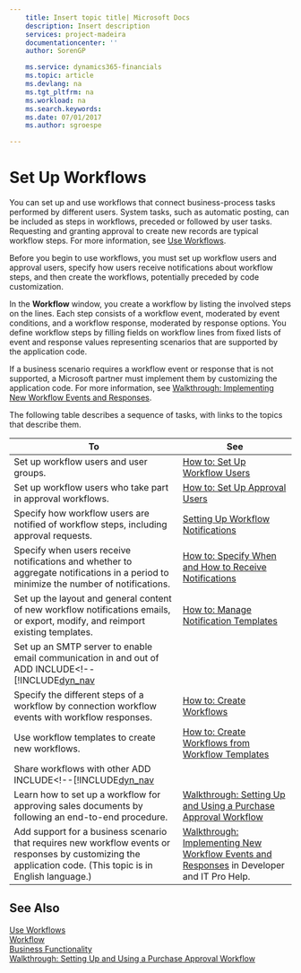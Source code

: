 ```yaml
---
    title: Insert topic title| Microsoft Docs
    description: Insert description
    services: project-madeira
    documentationcenter: ''
    author: SorenGP

    ms.service: dynamics365-financials
    ms.topic: article
    ms.devlang: na
    ms.tgt_pltfrm: na
    ms.workload: na
    ms.search.keywords:
    ms.date: 07/01/2017
    ms.author: sgroespe

---
```

# Set Up Workflows
You can set up and use workflows that connect business-process tasks performed by different users. System tasks, such as automatic posting, can be included as steps in workflows, preceded or followed by user tasks. Requesting and granting approval to create new records are typical workflow steps. For more information, see [Use Workflows](../use-workflows.md).  
  
 Before you begin to use workflows, you must set up workflow users and approval users, specify how users receive notifications about workflow steps, and then create the workflows, potentially preceded by code customization.  
  
 In the **Workflow** window, you create a workflow by listing the involved steps on the lines. Each step consists of a workflow event, moderated by event conditions, and a workflow response, moderated by response options. You define workflow steps by filling fields on workflow lines from fixed lists of event and response values representing scenarios that are supported by the application code.  
  
 If a business scenario requires a workflow event or response that is not supported, a Microsoft partner must implement them by customizing the application code. For more information, see [Walkthrough: Implementing New Workflow Events and Responses](../walkthrough-implementing-new-workflow-events-and-responses.md).  
  
 The following table describes a sequence of tasks, with links to the topics that describe them.  
  
|**To**|**See**|  
|------------|-------------|  
|Set up workflow users and user groups.|[How to: Set Up Workflow Users](../how-to-set-up-workflow-users.md)|  
|Set up workflow users who take part in approval workflows.|[How to: Set Up Approval Users](../how-to-set-up-approval-users.md)|  
|Specify how workflow users are notified of workflow steps, including approval requests.|[Setting Up Workflow Notifications](../setting-up-workflow-notifications.md)|  
|Specify when users receive notifications and whether to aggregate notifications in a period to minimize the number of notifications.|[How to: Specify When and How to Receive Notifications](../how-to-specify-when-and-how-to-receive-notifications.md)|  
|Set up the layout and general content of new workflow notifications emails, or export, modify, and reimport existing templates.|[How to: Manage Notification Templates](../how-to-manage-notification-templates.md)|  
|Set up an SMTP server to enable email communication in and out of ADD INCLUDE<!--[!INCLUDE[dyn_nav](../../includes/how-to-set-up-smtp-email.md)|  
|Specify the different steps of a workflow by connection workflow events with workflow responses.|[How to: Create Workflows](../how-to-create-workflows.md)|  
|Use workflow templates to create new workflows.|[How to: Create Workflows from Workflow Templates](../how-to-create-workflows-from-workflow-templates.md)|  
|Share workflows with other ADD INCLUDE<!--[!INCLUDE[dyn_nav](../../includes/how-to-export-and-import-workflows.md)|  
|Learn how to set up a workflow for approving sales documents by following an end-to-end procedure.|[Walkthrough: Setting Up and Using a Purchase Approval Workflow](../walkthrough-setting-up-and-using-a-purchase-approval-workflow.md)|  
|Add support for a business scenario that requires new workflow events or responses by customizing the application code. (This topic is in English language.)|[Walkthrough: Implementing New Workflow Events and Responses](../walkthrough-implementing-new-workflow-events-and-responses.md) in Developer and IT Pro Help.|  
  
## See Also  
 [Use Workflows](../use-workflows.md)   
 [Workflow](../workflow.md)   
 [Business Functionality](../Business%20Functionality.md)   
 [Walkthrough: Setting Up and Using a Purchase Approval Workflow](../walkthrough-setting-up-and-using-a-purchase-approval-workflow.md)